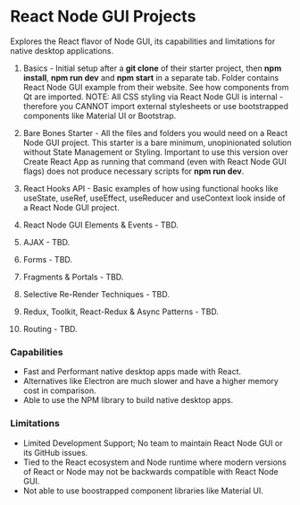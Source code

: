 # React Node GUI Projects
Explores the React flavor of Node GUI, its capabilities and limitations for native desktop applications.

1. Basics - Initial setup after a **git clone** of their starter project, then **npm install**, **npm run dev** and **npm start** in a separate tab. Folder contains React Node GUI example from their website. See how components from Qt are imported. NOTE: All CSS styling via React Node GUI is internal - therefore you CANNOT import external stylesheets or use bootstrapped components like Material UI or Bootstrap.

2. Bare Bones Starter - All the files and folders you would need on a React Node GUI project. This starter is a bare minimum, unopinionated solution without State Management or Styling. Important to use this version over Create React App as running that command (even with React Node GUI flags) does not produce necessary scripts for **npm run dev**.

3. React Hooks API - Basic examples of how using functional hooks like useState, useRef, useEffect, useReducer and useContext look inside of a React Node GUI project.

4. React Node GUI Elements & Events - TBD.

5. AJAX - TBD.

6. Forms - TBD.

7. Fragments & Portals - TBD.

8. Selective Re-Render Techniques - TBD.

9. Redux, Toolkit, React-Redux & Async Patterns - TBD.

10. Routing - TBD.



### Capabilities
- Fast and Performant native desktop apps made with React.
- Alternatives like Electron are much slower and have a higher memory cost in comparison.
- Able to use the NPM library to build native desktop apps.

### Limitations
- Limited Development Support; No team to maintain React Node GUI or its GitHub issues.
- Tied to the React ecosystem and Node runtime where modern versions of React or Node may not be backwards compatible with React Node GUI.
- Not able to use boostrapped component libraries like Material UI.
